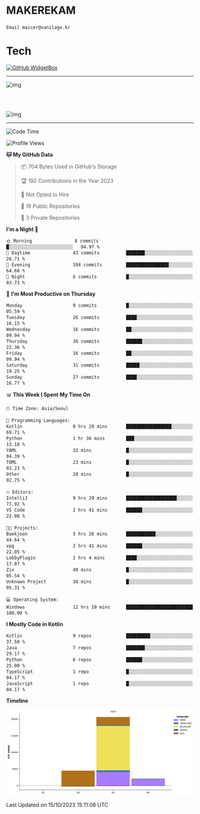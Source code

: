 # MAKEREKAM

`Email maicer@vanilage.kr`

# Tech

[![GitHub WidgetBox](https://github-widgetbox.vercel.app/api/skills?languages=python,js,ts,c,cpp,cs,java,kotlin,bash,md,html,css,xml,yaml,swift,powershell,json,R,SQL&tools=git,npm,gradle,nodejs,vercel,nginx&includeNames=true&theme=darkmode)](https://github.com/Jurredr/github-widgetbox)

---

![img](https://github-readme-stats.vercel.app/api/top-langs/?username=MAKEREKAM&layout=compact&theme=gruvbox)

<br>
<br>

![img](https://github-readme-stats.vercel.app/api/?username=MAKEREKAM&layout=compact&theme=gruvbox)

---

<!--START_SECTION:waka-->
![Code Time](http://img.shields.io/badge/Code%20Time-32%20hrs%2028%20mins-blue)

![Profile Views](http://img.shields.io/badge/Profile%20Views-1-blue)

**🐱 My GitHub Data** 

> 📦 704 Bytes Used in GitHub's Storage 
 > 
> 🏆 192 Contributions in the Year 2023
 > 
> 🚫 Not Opted to Hire
 > 
> 📜 19 Public Repositories 
 > 
> 🔑 3 Private Repositories 
 > 
**I'm a Night 🦉** 

```text
🌞 Morning                8 commits           █░░░░░░░░░░░░░░░░░░░░░░░░   04.97 % 
🌆 Daytime                43 commits          ███████░░░░░░░░░░░░░░░░░░   26.71 % 
🌃 Evening                104 commits         ████████████████░░░░░░░░░   64.60 % 
🌙 Night                  6 commits           █░░░░░░░░░░░░░░░░░░░░░░░░   03.73 % 
```
📅 **I'm Most Productive on Thursday** 

```text
Monday                   9 commits           █░░░░░░░░░░░░░░░░░░░░░░░░   05.59 % 
Tuesday                  26 commits          ████░░░░░░░░░░░░░░░░░░░░░   16.15 % 
Wednesday                16 commits          ██░░░░░░░░░░░░░░░░░░░░░░░   09.94 % 
Thursday                 36 commits          ██████░░░░░░░░░░░░░░░░░░░   22.36 % 
Friday                   16 commits          ██░░░░░░░░░░░░░░░░░░░░░░░   09.94 % 
Saturday                 31 commits          █████░░░░░░░░░░░░░░░░░░░░   19.25 % 
Sunday                   27 commits          ████░░░░░░░░░░░░░░░░░░░░░   16.77 % 
```


📊 **This Week I Spent My Time On** 

```text
🕑︎ Time Zone: Asia/Seoul

💬 Programming Languages: 
Kotlin                   8 hrs 29 mins       █████████████████░░░░░░░░   69.71 % 
Python                   1 hr 36 mins        ███░░░░░░░░░░░░░░░░░░░░░░   13.18 % 
YAML                     32 mins             █░░░░░░░░░░░░░░░░░░░░░░░░   04.39 % 
TOML                     23 mins             █░░░░░░░░░░░░░░░░░░░░░░░░   03.23 % 
Other                    20 mins             █░░░░░░░░░░░░░░░░░░░░░░░░   02.75 % 

🔥 Editors: 
IntelliJ                 9 hrs 29 mins       ███████████████████░░░░░░   77.92 % 
VS Code                  2 hrs 41 mins       ██████░░░░░░░░░░░░░░░░░░░   22.08 % 

🐱‍💻 Projects: 
Baekjoon                 5 hrs 26 mins       ███████████░░░░░░░░░░░░░░   44.64 % 
vpg                      2 hrs 41 mins       ██████░░░░░░░░░░░░░░░░░░░   22.05 % 
LobbyPlugin              2 hrs 4 mins        ████░░░░░░░░░░░░░░░░░░░░░   17.07 % 
Zix                      40 mins             █░░░░░░░░░░░░░░░░░░░░░░░░   05.54 % 
Unknown Project          38 mins             █░░░░░░░░░░░░░░░░░░░░░░░░   05.31 % 

💻 Operating System: 
Windows                  12 hrs 10 mins      █████████████████████████   100.00 % 
```

**I Mostly Code in Kotlin** 

```text
Kotlin                   9 repos             █████████░░░░░░░░░░░░░░░░   37.50 % 
Java                     7 repos             ███████░░░░░░░░░░░░░░░░░░   29.17 % 
Python                   6 repos             ██████░░░░░░░░░░░░░░░░░░░   25.00 % 
TypeScript               1 repo              █░░░░░░░░░░░░░░░░░░░░░░░░   04.17 % 
JavaScript               1 repo              █░░░░░░░░░░░░░░░░░░░░░░░░   04.17 % 
```



**Timeline**

![Lines of Code chart](https://raw.githubusercontent.com/MAKEREKAM/MAKEREKAM/main/assets/bar_graph.png)


 Last Updated on 15/10/2023 15:11:08 UTC
<!--END_SECTION:waka-->
